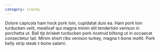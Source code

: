 ```yaml
---
category: clocky
---
```

Dolore capicola ham hock pork loin, cupidatat duis ea.  Ham pork loin turducken velit, meatloaf qui magna minim elit tenderloin venison in porchetta ut.  Ball tip brisket turducken pork nostrud biltong ut in occaecat consectetur tail.  Minim short ribs venison turkey, magna t-bone mollit.  Pork belly strip steak t-bone salami.
